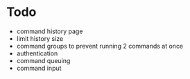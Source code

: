 # Todo

- command history page
- limit history size
- command groups to prevent running 2 commands at once
- authentication
- command queuing
- command input

